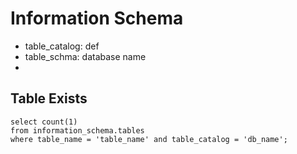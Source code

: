 # Information Schema

- table_catalog:	def
- table_schma:		database name
- 

## Table Exists

	select count(1)
	from information_schema.tables
	where table_name = 'table_name' and table_catalog = 'db_name';
